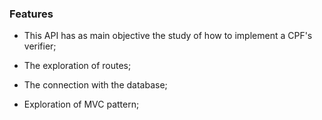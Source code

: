 ### Features
- This API has as main objective the study of how to implement a CPF's verifier;

- The exploration of routes; 

- The connection with the database;

- Exploration of MVC pattern;


